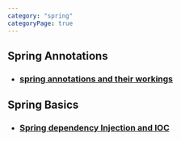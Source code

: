 ```yaml
---
category: "spring"
categoryPage: true
---
```


## Spring Annotations 
- ### [spring annotations and their workings](/blogs/spring-annotations)

## Spring Basics
- ### [Spring dependency Injection and IOC](/blogs/spring-annotations)